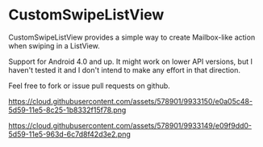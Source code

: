 # CustomSwipeListView

CustomSwipeListView provides a simple way to create Mailbox-like action when swiping in a ListView. 

Support for Android 4.0 and up. It might work on lower API versions, but I haven't tested it and I don't intend to make any effort in that direction.

Feel free to fork or issue pull requests on github.


https://cloud.githubusercontent.com/assets/578901/9933150/e0a05c48-5d59-11e5-8c25-1b8332f15f78.png

https://cloud.githubusercontent.com/assets/578901/9933149/e09f9dd0-5d59-11e5-963d-6c7d8f42d3e2.png

